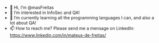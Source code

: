- 👋 Hi, I’m @masFreitas
- 👀 I’m interested in InfoSec and QA!
- 🌱 I’m currently learning all the programming languages I can, and also a lot about QA!
- 📫 How to reach me? Please send me a mensage on LinkedIn: https://www.linkedin.com/in/mateus-de-freitas/

<!---
masFreitas/masFreitas is a ✨ special ✨ repository because its `README.md` (this file) appears on your GitHub profile.
You can click the Preview link to take a look at your changes.
--->
